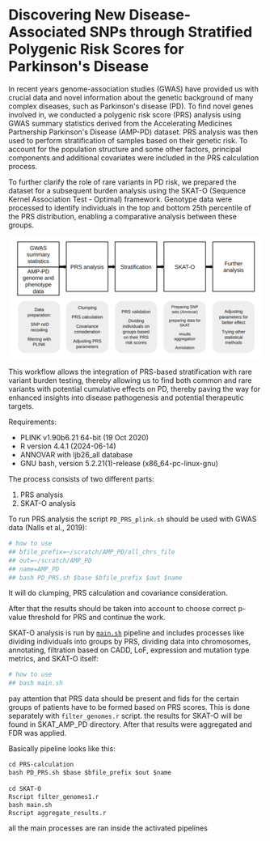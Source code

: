 # Discovering New Disease-Associated SNPs through Stratified Polygenic Risk Scores for Parkinson's Disease

In recent years genome-association studies (GWAS) have provided us with crucial data and novel information about the genetic background of many complex diseases, such as Parkinson's disease (PD). To find novel genes involved in, we conducted a polygenic risk score (PRS) analysis using GWAS summary statistics derived from the Accelerating Medicines Partnership Parkinson's Disease (AMP-PD) dataset. PRS analysis was then used to perform stratification of samples based on their genetic risk. To account for the population structure and some other factors, principal components and additional covariates were included in the PRS calculation process.

To further clarify the role of rare variants in PD risk, we prepared the dataset for a subsequent burden analysis using the SKAT-O (Sequence Kernel Association Test - Optimal) framework. Genotype data were processed to identify individuals in the top and bottom 25th percentile of the PRS distribution, enabling a comparative analysis between these groups.

![image.png](pictures/image.png)

This workflow allows the integration of PRS-based stratification with rare variant burden testing, thereby allowing us to find both common and rare variants with potential cumulative effects on PD, thereby paving the way for enhanced insights into disease pathogenesis and potential therapeutic targets.

Requirements:

* PLINK v1.90b6.21 64-bit (19 Oct 2020)
* R version 4.4.1 (2024-06-14)
* ANNOVAR with ljb26_all database
* GNU bash, version 5.2.21(1)-release (x86_64-pc-linux-gnu)

The process consists of two different parts:
1. PRS analysis
2. SKAT-O analysis

To run PRS analysis the script `PD_PRS_plink.sh` should be used with GWAS data (Nalls et al., 2019):

```bash
# how to use
## bfile_prefix=~/scratch/AMP_PD/all_chrs_file
## out=~/scratch/AMP_PD
## name=AMP_PD
## bash PD_PRS.sh $base $bfile_prefix $out $name
```

It will do clumping, PRS calculation and covariance consideration.

After that the results should be taken into account to choose correct p-value threshold for PRS and continue the work.

SKAT-O analysis is run by [`main.sh`](http://main.sh) pipeline and includes processes like dividing individuals into groups by PRS, dividing data into chromosomes, annotating, filtration based on CADD, LoF, expression and mutation type metrics, and SKAT-O itself:

```bash
# how to use
## bash main.sh
```
pay attention that PRS data should be present and fids for the certain groups of patients have to be formed based on PRS scores. This is done separately with `filter_genomes.r` script.
the results for SKAT-O will be found in SKAT_AMP_PD directory. After that results were aggregated and FDR was applied.

Basically pipeline looks like this:
```
cd PRS-calculation
bash PD_PRS.sh $base $bfile_prefix $out $name

cd SKAT-O
Rscript filter_genomes1.r
bash main.sh
Rscript aggregate_results.r
```
all the main processes are ran inside the activated pipelines
